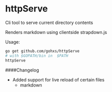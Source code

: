 httpServe
=============

Cli tool to serve current directory contents

Renders markdown using clientside strapdown.js

Usage:

```bash
go get github.com/gohxs/httpServe
# with $GOPATH/bin in  $PATH
httpServe
```

####Changelog

* Added support for live reload of certain files
	* markdown

